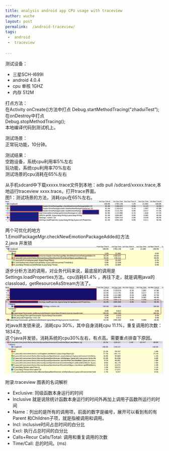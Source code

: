 ```yaml
---  
title: analysis android app CPU usage with traceview  
author: wuche  
layout: post  
permalink:  /android-traceview/  
tags:   
 -  android
 -  traceview

---  
```

测试设备：  
- 三星SCH-I699I  
- android 4.0.4  
- cpu 单核 1GHZ  
- 内存 512M  

<!--more-->  
打点方法：  
在Activity onCreate()方法中打点
Debug.startMethodTracing("zhaduiTest”);  
在onDestroy中打点  
Debug.stopMethodTracing();  
本地编译代码到测试机上。  

测试场景：  
正常玩功能，10分钟。

测试结果：  
空跑设备，系统cpu利用率5%左右  
玩功能，系统cpu利用率70%左右  
测试场景的cpu消耗在65%左右

从手机sdcard中下载xxxxx.trace文件到本地：adb pull /sdcard/xxxxx.trace,本地运行traceview xxxx.trace。打开trace界面。  
图1：测试场景的方法，消耗cpu在65%左右。 
![img](../images/lw1.png)  

两个可优化的地方  
1.EmoilPackageMgr.checkNewEmotionPackageAdded()方法  
2.java 并发锁   
![img](../images/lw2.jpeg)  
逐步分析方法的调用，对业务代码来说，最底层的调用是Settings.loadProperties方法。cpu消耗61.4% ，再往下走，就是调用java的classload，getResourceAsStream方法了。  
![img](../images/lw3.jpeg)  
对java并发锁来说，消耗cpu 30%，其中自身消耗cpu 11.1%，重复调用的次数：1834次。  
这个java并发锁，消耗系统的cpu30%左右，有点高。需要重点排查下原因。 
![img](../images/lw4.png)  

附录:traceview 图表的名词解析  
- Exclusive: 同级函数本身运行的时间  
- Inclusive 就是说除统计函数本身运行的时间外再加上调用子函数所运行的时间
- Name：列出的是所有的调用项，前面的数字是编号，展开可以看到有的有Parent 和Children子项，就是指被调用和调用。 
- Incl: inclusive时间占总时间的白分比  
- Excl: 执行占总时间的白分比  
- Calls+Recur Calls/Total: 调用和重复调用的次数  
- Time/Call: 总的时间。(ms)  
